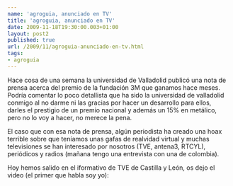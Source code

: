 ```yaml
---
name: 'agroguia, anunciado en TV'
title: 'agroguia, anunciado en TV'
date: 2009-11-18T19:30:00.003+01:00
layout: post2
published: true
url: /2009/11/agroguia-anunciado-en-tv.html
tags: 
- agroguia
---
```


Hace cosa de una semana la universidad de Valladolid publicó una nota de prensa acerca del premio de la fundación 3M que ganamos hace meses. Podría comentar lo poco detallista que ha sido la universidad de valladolid conmigo al no darme ni las gracias por hacer un desarrollo para ellos, darles el prestigio de un premio nacional y además un 15% en metálico, pero no lo voy a hacer, no merece la pena.  
  
El caso que con esa nota de prensa, algún periodista ha creado una hoax terrible sobre que teníamos unas gafas de realvidad virtual y muchas televisiones se han interesado por nosotros (TVE, antena3, RTCYL), periódicos y radios (mañana tengo una entrevista con una de colombia).  
  
Hoy hemos salido en el iformativo de TVE de Castilla y León, os dejo el video (el primer que habla soy yo):